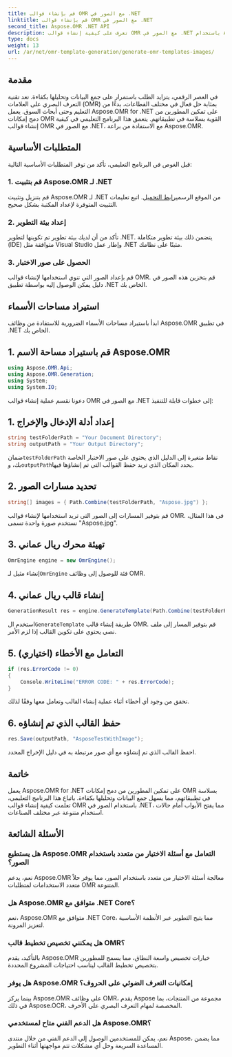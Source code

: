 ```yaml
---
title: قم بإنشاء قوالب OMR مع الصور في .NET
linktitle: قم بإنشاء قوالب OMR مع الصور في .NET
second_title: Aspose.OMR .NET API
description: تعرف على كيفية إنشاء قوالب OMR مع الصور في .NET باستخدام Aspose.OMR لجمع البيانات وتحليلها بكفاءة. ابدأ اليوم!
type: docs
weight: 13
url: /ar/net/omr-template-generation/generate-omr-templates-images/
---
```

## مقدمة
في العصر الرقمي، يتزايد الطلب باستمرار على جمع البيانات وتحليلها بكفاءة. تعد تقنية التعرف البصري على العلامات (OMR) بمثابة حل فعال في مختلف القطاعات، بدءًا من التعليم وحتى أبحاث السوق. يعمل Aspose.OMR for .NET على تمكين المطورين من دمج إمكانات OMR القوية بسلاسة في تطبيقاتهم. يتعمق هذا البرنامج التعليمي في كيفية إنشاء قوالب OMR مع الصور في .NET، مع الاستفادة من براعة Aspose.OMR.
## المتطلبات الأساسية
قبل الغوص في البرنامج التعليمي، تأكد من توفر المتطلبات الأساسية التالية:
### 1. قم بتثبيت Aspose.OMR لـ .NET
قم بتنزيل وتثبيت Aspose.OMR لـ .NET من الموقع الرسمي[رابط التحميل](https://releases.aspose.com/omr/net/). اتبع تعليمات التثبيت المتوفرة لإعداد المكتبة بشكل صحيح.
### 2. إعداد بيئة التطوير
تأكد من أن لديك بيئة تطوير تم تكوينها لتطوير .NET. يتضمن ذلك بيئة تطوير متكاملة (IDE) متوافقة مثل Visual Studio وإطار عمل .NET مثبتًا على نظامك.
### 3. الحصول على صور الاختبار
قم بإعداد الصور التي تنوي استخدامها لإنشاء قوالب OMR. قم بتخزين هذه الصور في دليل يمكن الوصول إليه بواسطة تطبيق .NET الخاص بك.
## استيراد مساحات الأسماء
ابدأ باستيراد مساحات الأسماء الضرورية للاستفادة من وظائف Aspose.OMR في تطبيق .NET الخاص بك.
## 1. قم باستيراد مساحة الاسم Aspose.OMR
```csharp
using Aspose.OMR.Api;
using Aspose.OMR.Generation;
using System;
using System.IO;
```
دعونا نقسم عملية إنشاء قوالب OMR مع الصور في .NET إلى خطوات قابلة للتنفيذ:
## 1. إعداد أدلة الإدخال والإخراج
```csharp
string testFolderPath = "Your Document Directory";
string outputPath = "Your Output Directory";
```
 ضمان`testFolderPath` نقاط متغيرة إلى الدليل الذي يحتوي على صور الاختبار الخاصة بك، و`outputPath`يحدد المكان الذي تريد حفظ القوالب التي تم إنشاؤها فيها.
## 2. تحديد مسارات الصور
```csharp
string[] images = { Path.Combine(testFolderPath, "Aspose.jpg") };
```
قم بتوفير المسارات إلى الصور التي تريد استخدامها لإنشاء قوالب OMR. في هذا المثال، نستخدم صورة واحدة تسمى "Aspose.jpg".
## 3. تهيئة محرك ريال عماني
```csharp
OmrEngine engine = new OmrEngine();
```
 إنشاء مثيل لـ`OmrEngine` فئة للوصول إلى وظائف OMR.
## 4. إنشاء قالب ريال عماني
```csharp
GenerationResult res = engine.GenerateTemplate(Path.Combine(testFolderPath, "AsposeTestWithImage.txt"), images);
```
 استخدم ال`GenerateTemplate` طريقة إنشاء قالب OMR. قم بتوفير المسار إلى ملف نصي يحتوي على تكوين القالب إذا لزم الأمر.
## 5. التعامل مع الأخطاء (اختياري)
```csharp
if (res.ErrorCode != 0)
{
    Console.WriteLine("ERROR CODE: " + res.ErrorCode);
}
```
تحقق من وجود أي أخطاء أثناء عملية إنشاء القالب وتعامل معها وفقًا لذلك.
## 6. حفظ القالب الذي تم إنشاؤه
```csharp
res.Save(outputPath, "AsposeTestWithImage");
```
احفظ القالب الذي تم إنشاؤه مع أي صور مرتبطة به في دليل الإخراج المحدد.
## خاتمة
يعمل Aspose.OMR for .NET على تمكين المطورين من دمج إمكانات OMR بسلاسة في تطبيقاتهم، مما يسهل جمع البيانات وتحليلها بكفاءة. باتباع هذا البرنامج التعليمي، تعلمت كيفية إنشاء قوالب OMR باستخدام الصور في .NET، مما يفتح الأبواب أمام حالات استخدام متنوعة عبر مختلف الصناعات.
## الأسئلة الشائعة
### هل يستطيع Aspose.OMR التعامل مع أسئلة الاختيار من متعدد باستخدام الصور؟
نعم، يدعم Aspose.OMR معالجة أسئلة الاختيار من متعدد باستخدام الصور، مما يوفر حلاً متعدد الاستخدامات لمتطلبات OMR المتنوعة.
### هل Aspose.OMR متوافق مع .NET Core؟
نعم، Aspose.OMR متوافق مع .NET Core، مما يتيح التطوير عبر الأنظمة الأساسية لتعزيز المرونة.
### هل يمكنني تخصيص تخطيط قالب OMR؟
بالتأكيد، يقدم Aspose.OMR خيارات تخصيص واسعة النطاق، مما يسمح للمطورين بتخصيص تخطيط القالب ليناسب احتياجات المشروع المحددة.
### هل يوفر Aspose.OMR إمكانيات التعرف الضوئي على الحروف؟
بينما يركز Aspose.OMR على وظائف OMR، يقدم Aspose مجموعة من المنتجات، بما في ذلك Aspose.OCR، المخصصة لمهام التعرف البصري على الأحرف.
### هل الدعم الفني متاح لمستخدمي Aspose.OMR؟
نعم، يمكن للمستخدمين الوصول إلى الدعم الفني من خلال منتدى Aspose، مما يضمن المساعدة السريعة وحل أي مشكلات تتم مواجهتها أثناء التطوير.